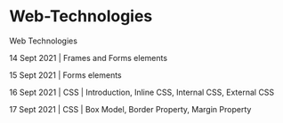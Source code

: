 # Web-Technologies
Web Technologies

14 Sept 2021 | Frames and Forms elements

15 Sept 2021 | Forms elements

16 Sept 2021 | CSS | Introduction, Inline CSS, Internal CSS, External CSS

17 Sept 2021 | CSS | Box Model, Border Property, Margin Property
